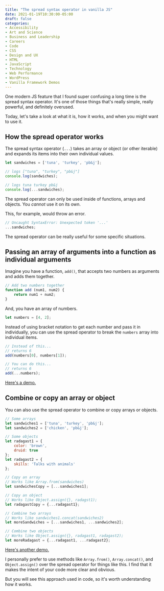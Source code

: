 ```yaml
---
title: "The spread syntax operator in vanilla JS"
date: 2021-01-19T10:30:00-05:00
draft: false
categories:
- Accessibility
- Art and Science
- Business and Leadership
- Careers
- Code
- CSS
- Design and UX
- HTML
- JavaScript
- Technology
- Web Performance
- WordPress
- Vanilla Framework Demos
---
```


One modern JS feature that I found super confusing a long time is the spread syntax operator. It's one of those things that's really simple, really powerful, and definitely overused.

Today, let's take a look at what it is, how it works, and when you might want to use it.

## How the spread operator works

The spread syntax operator (`...`) takes an array or object (or other iterable) and expands its items into their own individual values.

```js
let sandwiches = ['tuna', 'turkey', 'pb&j'];

// logs ["tuna", "turkey", "pb&j"]
console.log(sandwiches);

// logs tuna turkey pb&j
console.log(...sandwiches);
```

The spread operator can only be used inside of functions, arrays and objects. You _cannot_ use it on its own.

This, for example, would throw an error.

```js
// Uncaught SyntaxError: Unexpected token '...'
...sandwiches;
```

The spread operator can be really useful for some specific situations.

## Passing an array of arguments into a function as individual arguments

Imagine you have a function, `add()`, that accepts two numbers as arguments and adds them together.

```js
// Add two numbers together
function add (num1, num2) {
	return num1 + num2;
}
```

And, you have an array of numbers.

```js
let numbers = [4, 2];
```

Instead of using bracket notation to get each number and pass it in individually, you can use the spread operator to break the `numbers` array into individual items.

```js
// Instead of this...
// returns 6
add(numbers[0], numbers[1]);

// You can do this...
// returns 6
add(...numbers);
```

[Here's a demo.](https://codepen.io/cferdinandi/pen/vYXPLPW)

## Combine or copy an array or object

You can also use the spread operator to combine or copy arrays or objects.

```js
// Some arrays
let sandwiches1 = ['tuna', 'turkey', 'pb&j'];
let sandwiches2 = ['chicken', 'pb&j'];

// Some objects
let radagast1 = {
	color: 'brown',
	druid: true
};
let radagast2 = {
	skills: 'Talks with animals'
};

// Copy an array
// Works like Array.from(sandwiches)
let sandwichesCopy = [...sandwiches1];

// Copy an object
// Works like Object.assign({}, radagst1);
let radagastCopy = {...radagast1};

// Combine two arrays
// Works like sandwiches1.concat(sandwiches2)
let moreSandwiches = [...sandwiches1, ...sandwiches2];

// Combine two objects
// Works like Object.assign({}, radagast1, radagast2);
let moreRadagast = {...radagast1, ...radagast2};
```

[Here's another demo.](https://codepen.io/cferdinandi/pen/zYKbrQq)

I personally prefer to use methods like `Array.from()`, `Array.concat()`, and `Object.assign()` over the spread operator for things like this. I find that it makes the intent of your code more clear and obvious.

But you will see this approach used in code, so it's worth understanding how it works.